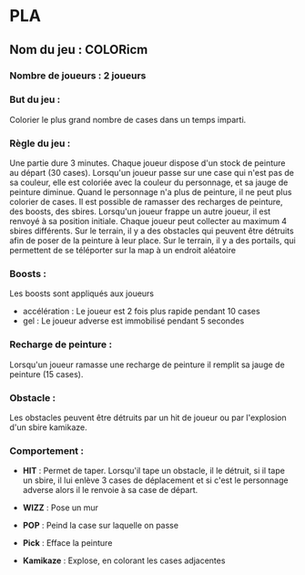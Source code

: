# PLA
## Nom du jeu : COLORicm

### Nombre de joueurs : 2 joueurs

### But du jeu : 
Colorier le plus grand nombre de cases dans un temps imparti.

### Règle du jeu : 
Une partie dure 3 minutes.
Chaque joueur dispose d'un stock de peinture au départ (30 cases). 
Lorsqu'un joueur passe sur une case qui n'est pas de sa couleur, elle est coloriée avec la couleur du personnage, et sa jauge de peinture diminue.
Quand le personnage n'a plus de peinture, il ne peut plus colorier de cases.
Il est possible de ramasser des recharges de peinture, des boosts, des sbires.
Lorsqu'un joueur frappe un autre joueur, il est renvoyé à sa position initiale.
Chaque joueur peut collecter au maximum 4 sbires différents.
Sur le terrain, il y a des obstacles qui peuvent être détruits afin de poser de la peinture à leur place.
Sur le terrain, il y a des portails, qui permettent de se téléporter sur la map à un endroit aléatoire

### Boosts :
Les boosts sont appliqués aux joueurs
* accélération : Le joueur est 2 fois plus rapide pendant 10 cases
* gel : Le joueur adverse est immobilisé pendant 5 secondes

### Recharge de peinture :
Lorsqu'un joueur ramasse une recharge de peinture il remplit sa jauge de peinture (15 cases).

### Obstacle : 
Les obstacles peuvent être détruits par un hit de joueur ou par l'explosion d'un sbire kamikaze.

### Comportement :
* **HIT** : Permet de taper. Lorsqu'il tape un obstacle, il le détruit, si il tape un sbire, il lui enlève 3 cases de déplacement et si c'est le personnage adverse alors il le renvoie à sa case de départ.


* **WIZZ** : Pose un mur

* **POP** : Peind la case sur laquelle on passe

* **Pick** : Efface la peinture

* **Kamikaze** : Explose, en colorant les cases adjacentes



